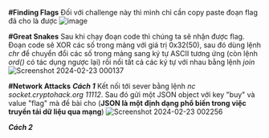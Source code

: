 **#Finding Flags** 
Đối với challenge này thì mình chỉ cần copy paste đoạn flag đã cho là được 
![image](https://github.com/hoahangsau/CryptohackChallenge/assets/153940762/529cd6d9-234e-48fb-8a1b-a3483c67f224)


**#Great Snakes**
Sau khi chạy đoạn code thì chúng ta sẽ nhận được flag. Đoạn code sẽ XOR các số trong mảng với giá trị 0x32(50), sau đó dùng lệnh _chr_ để chuyển đổi các số trong mảng sang ký tự ASCII tương ứng (còn lệnh _ord()_ có tác dụng ngược lại) rồi nối tất cả các ký tự với nhau bằng lệnh _join_
![Screenshot 2024-02-23 000137](https://github.com/hoahangsau/CryptohackChallenge/assets/153940762/6b2aaab4-ce17-4fc4-88d3-02d411c3d558)


**#Network Attacks**
**_Cách 1_**
Kết nối tới sever bằng lệnh _nc socket.cryptohack.org 11112_. Sau đó gửi một JSON object với key "buy" và value "flag" mà đề bài cho (**JSON là một định dạng phổ biến trong việc truyền tải dữ liệu qua mạng**)
![Screenshot 2024-02-23 002256](https://github.com/hoahangsau/CryptohackChallenge/assets/153940762/fdb2dd4d-aeaa-40fd-816b-af061fd33db7)

**_Cách 2_**
